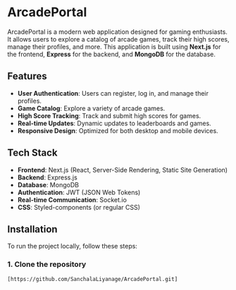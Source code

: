 # ArcadePortal

ArcadePortal is a modern web application designed for gaming enthusiasts. It allows users to explore a catalog of arcade games, track their high scores, manage their profiles, and more. This application is built using **Next.js** for the frontend, **Express** for the backend, and **MongoDB** for the database.

## Features

- **User Authentication**: Users can register, log in, and manage their profiles.
- **Game Catalog**: Explore a variety of arcade games.
- **High Score Tracking**: Track and submit high scores for games.
- **Real-time Updates**: Dynamic updates to leaderboards and games.
- **Responsive Design**: Optimized for both desktop and mobile devices.

## Tech Stack

- **Frontend**: Next.js (React, Server-Side Rendering, Static Site Generation)
- **Backend**: Express.js
- **Database**: MongoDB
- **Authentication**: JWT (JSON Web Tokens)
- **Real-time Communication**: Socket.io
- **CSS**: Styled-components (or regular CSS)

## Installation

To run the project locally, follow these steps:

### 1. Clone the repository

```bash
[https://github.com/SanchalaLiyanage/ArcadePortal.git]

